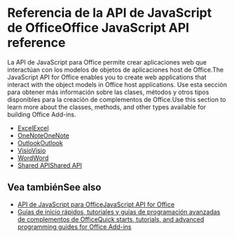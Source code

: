 # <a name="office-javascript-api-reference"></a><span data-ttu-id="1ec2c-101">Referencia de la API de JavaScript de Office</span><span class="sxs-lookup"><span data-stu-id="1ec2c-101">Office JavaScript API reference</span></span>

<span data-ttu-id="1ec2c-102">La API de JavaScript para Office permite crear aplicaciones web que interactúan con los modelos de objetos de aplicaciones host de Office.</span><span class="sxs-lookup"><span data-stu-id="1ec2c-102">The JavaScript API for Office enables you to create web applications that interact with the object models in Office host applications.</span></span> <span data-ttu-id="1ec2c-103">Use esta sección para obtener más información sobre las clases, métodos y otros tipos disponibles para la creación de complementos de Office.</span><span class="sxs-lookup"><span data-stu-id="1ec2c-103">Use this section to learn more about the classes, methods, and other types available for building Office Add-ins.</span></span>

- [<span data-ttu-id="1ec2c-104">Excel</span><span class="sxs-lookup"><span data-stu-id="1ec2c-104">Excel</span></span>](https://docs.microsoft.com/javascript/api/excel?view=office-js)
- [<span data-ttu-id="1ec2c-105">OneNote</span><span class="sxs-lookup"><span data-stu-id="1ec2c-105">OneNote</span></span>](https://docs.microsoft.com/javascript/api/onenote?view=office-js)
- [<span data-ttu-id="1ec2c-106">Outlook</span><span class="sxs-lookup"><span data-stu-id="1ec2c-106">Outlook</span></span>](https://docs.microsoft.com/javascript/api/outlook?view=office-js)
- [<span data-ttu-id="1ec2c-107">Visio</span><span class="sxs-lookup"><span data-stu-id="1ec2c-107">Visio</span></span>](https://docs.microsoft.com/javascript/api/visio?view=office-js)
- [<span data-ttu-id="1ec2c-108">Word</span><span class="sxs-lookup"><span data-stu-id="1ec2c-108">Word</span></span>](https://docs.microsoft.com/javascript/api/word?view=office-js)
- [<span data-ttu-id="1ec2c-109">Shared API</span><span class="sxs-lookup"><span data-stu-id="1ec2c-109">Shared API</span></span>](https://docs.microsoft.com/javascript/api/office?view=office-js)

## <a name="see-also"></a><span data-ttu-id="1ec2c-110">Vea también</span><span class="sxs-lookup"><span data-stu-id="1ec2c-110">See also</span></span>

- [<span data-ttu-id="1ec2c-111">API de JavaScript para Office</span><span class="sxs-lookup"><span data-stu-id="1ec2c-111">JavaScript API for Office</span></span>](https://docs.microsoft.com/javascript/office/javascript-api-for-office?view=office-js)
- [<span data-ttu-id="1ec2c-112">Guías de inicio rápidos, tutoriales y guías de programación avanzadas de complementos de Office</span><span class="sxs-lookup"><span data-stu-id="1ec2c-112">Quick starts, tutorials, and advanced programming guides for Office Add-ins</span></span>](https://docs.microsoft.com/office/dev/add-ins/overview/office-add-ins?view=office-js)
